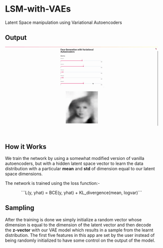 # LSM-with-VAEs
Latent Space manipulation using Variational Autoencoders

## Output
![Latent Space Manipulation using VAEs](https://raw.githubusercontent.com/ppvalluri09/LSM-with-VAEs/master/output.gif)

## How it Works
We train the network by using a somewhat modified version of vanilla autoencoders, but with a hidden latent space vector to learn the data distribution with a particular <b>mean</b> and <b>std</b> of dimension equal to our latent space dimensions.

The network is trained using the loss function:-

<center>```L(y, yhat) = BCE(y, yhat) + KL_divergence(mean, logvar)```</center>

## Sampling
After the training is done we simply initialize a random vector whose dimension is equal to the dimension of the latent vector and then decode the <b>z-vector</b> with our VAE model which results in a sample from the learnt distribution. The first five features in this app are set by the user instead of being randomly initialized to have some control on the output of the model.

